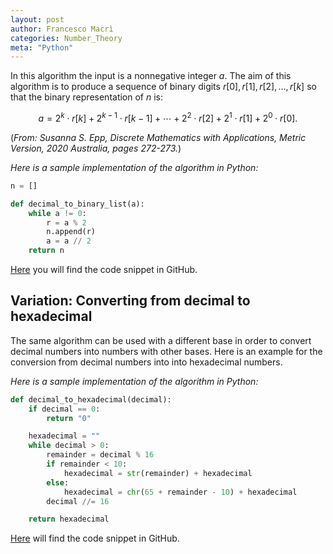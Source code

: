 ```yaml
---
layout: post
author: Francesco Macrì
categories: Number_Theory
meta: "Python"
---
```


In this algorithm the input is a nonnegative integer $a$. The aim of this algorithm is to produce a sequence of binary digits $r[0],r[1],r[2], \dots , r[k]$ so that the binary representation of $n$ is: 

$$ a = 2^{k} \cdot r[k] + 2^{k-1} \cdot r[k-1] + \cdots + 2^{2} \cdot r[2] + 2^{1} \cdot r[1] + 2^{0} \cdot r[0].$$

(*From: Susanna S. Epp, Discrete Mathematics with Applications, Metric Version, 2020 Australia, pages 272-273.*)

*Here is a sample implementation of the algorithm in Python:*

```python
n = []

def decimal_to_binary_list(a):
    while a != 0:
        r = a % 2
        n.append(r)
        a = a // 2
    return n
```
<a href="https://github.com/francescomacri/Number_Theory_Into_Code/blob/main/decimal_to_binary.py" target="_blank">Here</a> you will find the code snippet in GitHub.

## Variation: Converting from decimal to hexadecimal

The same algorithm can be used with a different base in order to convert decimal numbers into numbers with other bases. Here is an example for the conversion from decimal numbers into into hexadecimal numbers.

*Here is a sample implementation of the algorithm in Python:*

```python
def decimal_to_hexadecimal(decimal):
    if decimal == 0:
        return "0"

    hexadecimal = ""
    while decimal > 0:
        remainder = decimal % 16
        if remainder < 10:
            hexadecimal = str(remainder) + hexadecimal
        else:
            hexadecimal = chr(65 + remainder - 10) + hexadecimal
        decimal //= 16

    return hexadecimal
```
<a href="https://github.com/francescomacri/Number_Theory_Into_Code/blob/main/decimal_to_hexadecimal.py" target="_blank">Here</a> will find the code snippet in GitHub.